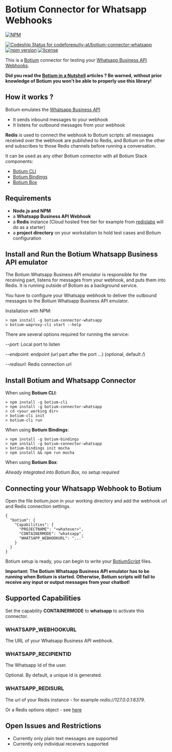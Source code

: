 # Botium Connector for Whatsapp Webhooks

[![NPM](https://nodei.co/npm/botium-connector-whatsapp.png?downloads=true&downloadRank=true&stars=true)](https://nodei.co/npm/botium-connector-whatsapp/)

[![Codeship Status for codeforequity-at/botium-connector-whatsapp](https://app.codeship.com/projects/3bfbdb70-cc38-0137-cfbb-56d5361bfa83/status?branch=master)](https://app.codeship.com/projects/368328)
[![npm version](https://badge.fury.io/js/botium-connector-whatsapp.svg)](https://badge.fury.io/js/botium-connector-whatsapp)
[![license](https://img.shields.io/github/license/mashape/apistatus.svg)]()

This is a [Botium](https://github.com/codeforequity-at/botium-core) connector for testing your [Whatsapp Business API Webhooks](https://developers.facebook.com/docs/whatsapp/api/webhooks).

__Did you read the [Botium in a Nutshell](https://medium.com/@floriantreml/botium-in-a-nutshell-part-1-overview-f8d0ceaf8fb4) articles ? Be warned, without prior knowledge of Botium you won't be able to properly use this library!__

## How it works ?
Botium emulates the [Whatsapp Business API](https://developers.facebook.com/docs/whatsapp)
* It sends inbound messages to your webhook
* It listens for outbound messages from your webhook

__Redis__ is used to connect the webhook to Botium scripts: all messages received over the webhook are published to Redis, and Botium on the other end subscribes to those Redis channels before running a conversation. 

It can be used as any other Botium connector with all Botium Stack components:
* [Botium CLI](https://github.com/codeforequity-at/botium-cli/)
* [Botium Bindings](https://github.com/codeforequity-at/botium-bindings/)
* [Botium Box](https://www.botium.at)

## Requirements

* __Node.js and NPM__
* a __Whatsapp Business API Webhook__
* a __Redis__ instance (Cloud hosted free tier for example from [redislabs](https://redislabs.com/) will do as a starter)
* a __project directory__ on your workstation to hold test cases and Botium configuration

## Install and Run the Botium Whatsapp Business API emulator

The Botium Whatsapp Business API emulator is responsible for the receiving part, listens for messages from your webhook, and puts them into Redis. It is running outside of Botium as a background service.

You have to configure your Whatsapp webhook to deliver the outbound messages to the Botium Whatsapp Business API emulator. 

Installation with NPM:

    > npm install -g botium-connector-whatsapp
    > botium-waproxy-cli start --help

There are several options required for running the service:

_--port_: Local port to listen

_--endpoint_: endpoint (url part after the port ...) (optional, default _/_)

_--redisurl_: Redis connection url

## Install Botium and Whatsapp Connector

When using __Botium CLI__:

```
> npm install -g botium-cli
> npm install -g botium-connector-whatsapp
> cd <your working dir>
> botium-cli init
> botium-cli run
```

When using __Botium Bindings__:

```
> npm install -g botium-bindings
> npm install -g botium-connector-whatsapp
> botium-bindings init mocha
> npm install && npm run mocha
```

When using __Botium Box__:

_Already integrated into Botium Box, no setup required_

## Connecting your Whatsapp Webhook to Botium

Open the file _botium.json_ in your working directory and add the webhook url and Redis connection settings.

```
{
  "botium": {
    "Capabilities": {
      "PROJECTNAME": "<whatever>",
      "CONTAINERMODE": "whatsapp",
      "WHATSAPP_WEBHOOKURL": "..."
    }
  }
}
```
Botium setup is ready, you can begin to write your [BotiumScript](https://github.com/codeforequity-at/botium-core/wiki/Botium-Scripting) files.

__Important: The Botium Whatsapp Business API emulator has to be running when Botium is started. Otherwise, Botium scripts will fail to receive any input or output messages from your chatbot!__

## Supported Capabilities

Set the capability __CONTAINERMODE__ to __whatsapp__ to activate this connector.

### WHATSAPP_WEBHOOKURL
The URL of your Whatsapp Business API webhook.

### WHATSAPP_RECIPIENTID
The Whatsapp Id of the user.

Optional. By default, a unique id is generated.

### WHATSAPP_REDISURL
The url of your Redis instance - for example _redis://127.0.0.1:6379_.

Or a Redis options object - see [here](https://github.com/luin/ioredis#connect-to-redis)

## Open Issues and Restrictions

* Currently only plain text messages are supported
* Currently only individual receivers supported
